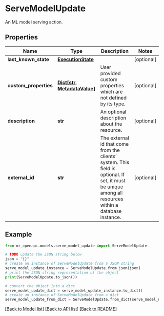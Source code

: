 # ServeModelUpdate

An ML model serving action.

## Properties

Name | Type | Description | Notes
------------ | ------------- | ------------- | -------------
**last_known_state** | [**ExecutionState**](ExecutionState.md) |  | [optional] 
**custom_properties** | [**Dict[str, MetadataValue]**](MetadataValue.md) | User provided custom properties which are not defined by its type. | [optional] 
**description** | **str** | An optional description about the resource. | [optional] 
**external_id** | **str** | The external id that come from the clients’ system. This field is optional. If set, it must be unique among all resources within a database instance. | [optional] 

## Example

```python
from mr_openapi.models.serve_model_update import ServeModelUpdate

# TODO update the JSON string below
json = "{}"
# create an instance of ServeModelUpdate from a JSON string
serve_model_update_instance = ServeModelUpdate.from_json(json)
# print the JSON string representation of the object
print(ServeModelUpdate.to_json())

# convert the object into a dict
serve_model_update_dict = serve_model_update_instance.to_dict()
# create an instance of ServeModelUpdate from a dict
serve_model_update_from_dict = ServeModelUpdate.from_dict(serve_model_update_dict)
```
[[Back to Model list]](../README.md#documentation-for-models) [[Back to API list]](../README.md#documentation-for-api-endpoints) [[Back to README]](../README.md)


